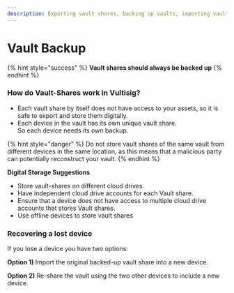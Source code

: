 ```yaml
---
description: Exporting vault shares, backing up vaults, importing vault shares.
---
```


# Vault Backup

{% hint style="success" %}
**Vault shares should always be backed up**
{% endhint %}

### **How do Vault-Shares work in Vultisig?**

* Each vault share by itself does not have access to your assets, so it is safe to export and store them digitally.
* Each device in the vault has its own unique vault share. \
  So each device needs its own backup.

{% hint style="danger" %}
Do not store vault shares of the same vault from different devices in the same location, as this means that a malicious party can potentially reconstruct your vault.
{% endhint %}

**Digital Storage Suggestions**

* Store vault-shares on different cloud drives
* Have independent cloud drive accounts for each Vault share.
* Ensure that a device does not have access to multiple cloud drive accounts that stores Vault shares.
* Use offline devices to store vault shares

### **Recovering a lost device**

If you lose a device you have two options:

**Option 1)** Import the original backed-up vault share into a new device.&#x20;

**Option 2)** Re-share the vault using the two other devices to include a new device.
